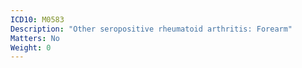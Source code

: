 ```yaml
---
ICD10: M0583
Description: "Other seropositive rheumatoid arthritis: Forearm"
Matters: No
Weight: 0
---
```

